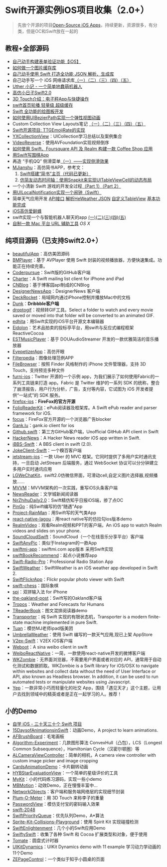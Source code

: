 # Swift开源实例iOS项目收集（2.0+）
> 先放个开源的项目[Open-Source iOS Apps][1]，持续更新，资源很多，有分类，但是OC和Swift放在一起的

## 教程+全部源码
- [自己动手构建表单验证功能【iOS】][2]
- [如何做一个图片缓存库][3]
- [自己动手使用 Swift 打造全功能 JSON 解析、生成库][4]
- 自己动手写一个 iOS 网络请求库[（一）][5][（二）][6][（三）][7][（四）][8][（五）][9]
- [Uther 小记 - 一个简单地蠢萌机器人][10]
- [高仿小日子Swift2.0][11]
- [3D Touch介绍：电子秤App与快捷操作][12]
- [swift首页轮播 轻量级 超级缓存][13]
- [Swift 全功能的绘图板开发][14]
- [如何使用UIBezierPath实现一个弹性视图动画][15]
- Custom Collection View Layouts笔记 [（一）][16][（二）][17][（三）][18][（四）][19][（五）][20]
- [Swift开源项目: TTGEmojiRate的实现][21]
- [YXCollectionView][22]：UICollection学习总结以及案例集合
- [VideoReverse][23]：使用AVFoundation实现视频倒序
- [如何使用 Swift、Foursquare API 及 Realm 构建一款 Coffee Shop 应用][24]
- [用Swift写围棋App][25]
- 再造 “手机QQ” 侧滑菜单[（一）——实现侧滑效果][26]
- [MJianshu][27]：高仿简书APP，参考文：
	1. [Swift搭建“简书”主页（代码已更新）][28]
	2. [仿简友动态时间轴：使用Snapkit来实现UITableViewCell的动态布局][29]
- 一个小清新 Swift 游戏的开发全过程[（Part 1）][30][（Part 2）][31]
- [用UILocalNotification实现一个闹钟（Swift）][32]
- 简单天气应用开发 [API接口][33] [解析HeWeather JSON][34] [自定义TableView][35] [基本功能完成][36]
- [iOS高仿爱鲜蜂][37]
- swift实现一个与智能机器人聊天的app [(一)][38][(二)][39][(三)][40][(四)][41][(五)][42]
- [自制一款 Mac 平台 URL 辅助工具][43] _OS X_

## 纯项目源码（已支持Swift2.0+）
- [beautifulApp][44]：高仿美团源码
- [BMPlayer][45]：基于 AVPlayer 使用 Swift 封装的视频播放器，方便快速集成。功能正在持续完善。
- [Coderpursue][46]：Swift版的GitHub客户端
- [Charter][47]：A Swift mailing list client for iPhone and iPad
- [CNBlog][48]：基于博客园api制成的CNBlog
- [DesignerNewsApp][49]：DesignerNews 客户端
- [DeckRocket][50]：局域网内通过iPhone控制并播放Mac中的文档
- [Dunk][51]：**Dribbble客户端**
- [droptogif][52]：视频转GIF工具。Select a folder to watch and every movie saved or moved into that folder will be converted to an animated GIF.
- [edhita][53]：用Swift实现的iOS平台开源文本编辑器
- [Eidolon][54]：艺术品拍卖的投标亭平台，用swift与反应式编程框架 ReactiveCocoa
- [ESTMusicPlayer][55]：基于 DOUAudioStreamer 开发的一款优雅简洁的音乐播放器
- [EyepetizerApp][56]：高仿开眼
- [Filterpedia][57]：图像处理范例APP
- [FileBrowser][58]：按照 Finder 风格制作的 iPhone 文件管理器，支持 3D Touch，支持预览多种文件
- [furni-ios][59]：Twitter 开源的一个示例 app，为我们展示了如何使用Fabric的一系列工具链来打造 app。Fabric 是 Twitter 维护的一系列 SDK 的统称，整合了崩溃报告，用户行为分析，广告，支付等内容，它试图为 iOS 开发者提供“一站式”的 SDK 服务。
- [firefox-ios][60]：**FireFox的官方开源**
- [FolioReaderKit][61]：ePub阅读器及框架库。A Swift ePub reader and parser framework for iOS.
- [focus][62]：FireFox官方开源的一个浏览器广告blocker
- [Gank.lu][63]：gank.io client for ios
- [Github.swift][64]：第三方GitHub客户端，Unofficial GitHub API client in Swift
- [HackerNews][65]：A Hacker News reader iOS app written in Swift.
- [iBBS-Swift][66]：A BBS client in swift (2.0).
- [JokeClient-Swift][67]：一个糗百客户端
- [jetstream-ios][68]：一款 Uber 的 MVC 框架。它同时提供了多用户实时通讯支持，一旦启动 JetStream 后端服务，通过 WebSocket 协议可以分分钟建立多用户实时通讯应用
- [LGWeChatKit][69]，swift2.0仿微信界面，可滑动cell,自定义图片选择器,视频播放……
- [MVVM][70]：MVVM架构的一次实践，重写iOS头条客户端
- [NewsReader][71]：文学城新闻阅读器
- [NirZhihuDaily2.0][72]：Swift精仿知乎日报iOS端，掺了点OC
- [PinGo][73]：纯Swift编写的仿“随遇”App
- [Project-RainMan][74]：用Swift写的天气类App
- [react-native-lagou][75]：用react native写的仿拉勾ios版本demo
- [RealmVideo][76]：观看Realm视频和PPT的客户端，An iOS app to watch Realm videos and slides on your phone.
- [SoundCloudSwift][77]：SoundCloud（一个在线音乐分享平台）客户端
- [SwiftAnyPic][78]：类似于Instagram的一款App
- [swiftmi-app][79]：swiftmi.com app版本 采用Swift实现
- [swiftBookRecommend][80]：起点小说推荐app
- [Swift-Radio-Pro][81]：Professional Radio Station App
- [SwiftWeather][82]：SwiftWeather is an iOS weather app developed in Swift 2. 
- [SwiftFlickrApp][83]：Flickr popular photo viewer with Swift 
- [swift-chess][84]：国际象棋
- [spi][85]：双拼输入法 for iPhone
- [the-oakland-post][86]：Swift写的Oakland客户端
- [Tropos][87]：Weather and Forecasts for Humans
- [TReaderBook][88]：图文混排阅读器demo
- [Transporter][89]：纯 Swift 实现的有限状态机，Transporter is a modern finite-state machine implemented in pure Swift. 
- [Tuan][90]：模仿MJ老师ipad版美团
- [UmbrellaWeather][91]：使用 Swift 编写的一款天气应用,现已上架 AppStore
- [V2ex-Swift][92]：V2EX iOS客户端
- [Weboot][93]：A sina weibo client in swift
- [WeiboReactNative][94]：一简，一款使用react-native开发的微博客户端
- [WKZombie][95]：无界面浏览器，不需要用户界面或者对应的 API，通常用于自动化测试和数据抓取。WKZombie is a Swift library for iOS/OSX to navigate within websites and collect data without the need of User Interface or API, also known as Headless browser. In addition, it can be used to run automated tests or manipulate websites using Javascript.
- [Yep][96]：一款非常小巧而轻量化的社交 App，围绕「遇见天才」这个主题，让用户去找到领域中的精英或者是正在一起学习的人。推荐！

## 小的Demo
- [自学 iOS - 三十天三十个 Swift 项目][97]
- [15DaysofAnimationsinSwift][98]：动画Demo，A project to learn animations.
- [AFBrushBoard][99]：毛笔画板
- [Algorithm-Experiment][100]：几款图形算法 ConvexHull（凸包），LCS（Longest Common Subsequence），Hamiltonian Cycle（汉密尔顿圈）等
- [ALCameraViewController][101]：简单的相机，A camera view controller with custom image picker and image cropping
- [CardsAnimationDemo][102]：卡片翻转动画
- [HYBStarEvaluationView][103]：一个简单的星级评价的工具
- [MyKit][104]：小的代码练习源码，实现一些小demo
- [MBMotion][105]：动效Demo，正在慢慢丰富中…
- [NetworkObjects][106]：客户端和服务端网络层的实现细节封装
- [Plum-O-Meter][107]：用 3D Touch 来称李子的重量
- [PasswordView][108]：模仿支付宝的密码输入效果
- [swift-2048][109]
- [SwiftPriorityQueue][110]：优先队列Demo，A\*算法
- [Sprite-Kit-Collisions-Playground][111]：使用 Spirit Kit 实现碰撞检测
- [SwiftEnlightenment][112]：几个小的Swift应用Demo
- [SwiftySwift][113]：收集了各种 Swift 和 Cocoa 扩展类型和对象，便于使用
- [Tomate][114]：圆盘式计时器
- [UIKitDynamics][115]：UIKit Dynamics demo with 11 example 学习动力学动画的11个Demo
- [ZEPageControl][116]：一个类似于知乎小圆桌的页面



[1]:	https://github.com/dkhamsing/open-source-ios-apps
[2]:	https://lvwenhan.com/ios/459.html
[3]:	http://blog.callmewhy.com/2015/05/25/note-about-chun/
[4]:	https://lvwenhan.com/ios/463.html
[5]:	https://lvwenhan.com/ios/454.html
[6]:	https://lvwenhan.com/ios/455.html
[7]:	https://lvwenhan.com/ios/456.html
[8]:	https://lvwenhan.com/ios/457.html
[9]:	https://lvwenhan.com/ios/464.html
[10]:	http://blog.callmewhy.com/2015/08/09/how-to-make-uther/ "Uther 小记 - 一个简单地蠢萌机器人"
[11]:	http://www.jianshu.com/p/bcc297e19a94
[12]:	http://swift.gg/2015/11/19/3d-touch-tutorial/ "3D Touch介绍：电子秤App与快捷操作"
[13]:	http://www.jianshu.com/p/d7bf5fe4d9fa "swift首页轮播 轻量级 超级缓存"
[14]:	http://www.cocoachina.com/swift/20151125/14390.html "Swift 全功能的绘图板开发"
[15]:	http://hechen.info/2015/12/02/Elastic-view-animation-using-UIBezierPath/ "如何使用UIBezierPath实现一个弹性视图动画"
[16]:	http://chengway.in/custom-collection-view-layouts/ "Custom Collection View Layouts（一）"
[17]:	http://chengway.in/custom-collection-view-layouts-er/ "Custom Collection View Layouts（二）"
[18]:	http://chengway.in/custom-collection-view-layouts-san/ "Custom Collection View Layouts（三）"
[19]:	http://chengway.in/custom-collection-view-layouts-si/ "Custom Collection View Layouts（四）"
[20]:	http://chengway.in/custom-collection-view-layouts-wu/ "Custom Collection View Layouts（五）"
[21]:	http://tutuge.me/2015/10/25/ttgemojirate-lib/ "Swift开源项目: TTGEmojiRate的实现"
[22]:	https://github.com/yixiangboy/YXCollectionView "YXCollectionView"
[23]:	https://github.com/KayWong/VideoReverse "VideoReverse"
[24]:	http://swift.gg/2015/12/29/foursquare-realm-swift/ "如何使用 Swift、Foursquare API 及 Realm 构建一款 Coffee Shop 应用"
[25]:	http://www.jianshu.com/p/22bab53524d1 "用Swift写围棋App－00序"
[26]:	https://lvwenhan.com/ios/445.html
[27]:	https://github.com/Wl201314/MJianshu "MJianshu"
[28]:	http://www.jianshu.com/p/8035e49ff3a2 "Swift搭建“简书”主页（代码已更新）"
[29]:	http://www.jianshu.com/p/3429ac5a4e4d "仿简友动态时间轴：使用Snapkit来实现UITableViewCell的动态布局"
[30]:	http://vulgur.me/2016/01/23/last-circle-part1/ "一个小清新 Swift 游戏的开发全过程（Part 1）"
[31]:	http://vulgur.me/2016/02/01/last-circle-part2/ "一个小清新 Swift 游戏的开发全过程（Part 2）"
[32]:	http://www.cnblogs.com/Phelthas/p/5169156.html "用UILocalNotification实现一个闹钟（Swift）"
[33]:	http://www.cnblogs.com/fallinDeepSea/p/5186455.html "简单天气应用开发——API接口"
[34]:	http://www.cnblogs.com/fallinDeepSea/p/5186460.html "简单天气应用开发——解析HeWeather JSON"
[35]:	http://www.cnblogs.com/fallinDeepSea/p/5186476.html "简单天气应用开发——自定义TableView"
[36]:	http://www.cnblogs.com/fallinDeepSea/p/5186480.html "简单天气应用开发——基本功能完成"
[37]:	http://www.jianshu.com/p/879f58fe3542 "iOS高仿爱鲜蜂"
[38]:	http://www.jianshu.com/p/1f93e0fec8a5 "swift实现一个与智能机器人聊天的app(一)"
[39]:	http://www.jianshu.com/p/f2488a659688 "swift实现一个与智能机器人聊天的app(二)"
[40]:	http://www.jianshu.com/p/a09ceaebe797 "swift实现一个与智能机器人聊天的app(三)"
[41]:	http://www.jianshu.com/p/91545cde4f8d "swift实现一个与智能机器人聊天的app(四)"
[42]:	http://www.jianshu.com/p/6bf05564fe27 "swift实现一个与智能机器人聊天的app(五)with iOS9"
[43]:	http://yulingtianxia.com/blog/2016/02/27/TFSHelper/ "自制一款 Mac 平台 URL 辅助工具"
[44]:	https://github.com/lyimin/beautifulApp "beautifulApp"
[45]:	https://github.com/BrikerMan/BMPlayer "BMPlayer"
[46]:	https://github.com/wenghengcong/Coderpursue "Coderpursue"
[47]:	https://github.com/matthewpalmer/Charter "Charter"
[48]:	https://github.com/samAroundGitHub/CNBlog "CNBlog"
[49]:	https://github.com/MengTo/DesignerNewsApp "DesignerNewsApp"
[50]:	https://github.com/jpsim/DeckRocket "DeckRocket"
[51]:	https://github.com/naoyashiga/Dunk "Dunk"
[52]:	https://github.com/mortenjust/droptogif "droptogif"
[53]:	https://github.com/tnantoka/edhita "edhita"
[54]:	https://github.com/artsy/eidolon "Eidolon"
[55]:	https://github.com/Aufree/ESTMusicPlayer "ESTMusicPlayer"
[56]:	https://github.com/lyimin/EyepetizerApp "EyepetizerApp"
[57]:	https://github.com/FlexMonkey/Filterpedia "Filterpedia"
[58]:	https://github.com/marmelroy/FileBrowser "FileBrowser"
[59]:	https://github.com/twitterdev/furni-ios "furni-ios"
[60]:	https://github.com/mozilla/firefox-ios "firefox-ios"
[61]:	https://github.com/FolioReader/FolioReaderKit "FolioReaderKit"
[62]:	https://github.com/mozilla/focus "focus"
[63]:	https://github.com/Panl/Gank.lu "Gank.lu"
[64]:	https://github.com/onmyway133/Github.swift "Github.swift"
[65]:	https://github.com/amitburst/HackerNews "HackerNews"
[66]:	https://github.com/iAugux/iBBS-Swift "iBBS-Swift"
[67]:	https://github.com/YANGReal/JokeClient-Swift "JokeClient-Swift"
[68]:	https://github.com/uber/jetstream-ios "jetstream-ios"
[69]:	https://github.com/jamy0801/LGWeChatKit
[70]:	https://github.com/shenAlexy/MVVM "MVVM"
[71]:	https://github.com/conanwhf/NewsReader "NewsReader"
[72]:	https://github.com/zpz1237/NirZhihuDaily2.0 "NirZhihuDaily2.0"
[73]:	https://github.com/gaowanli/PinGo "PinGo"
[74]:	https://github.com/Mav3r1ck/Project-RainMan "Project-RainMan"
[75]:	https://github.com/heruijun/react-native-lagou "react-native-lagou"
[76]:	https://github.com/BalestraPatrick/RealmVideo "RealmVideo"
[77]:	https://github.com/pepibumur/SoundCloudSwift "SoundCloudSwift"
[78]:	https://github.com/kwkhaw/SwiftAnyPic "SwiftAnyPic"
[79]:	https://github.com/feiin/swiftmi-app "swiftmi-app"
[80]:	https://github.com/bravekingzhang/swiftBookRecommend "swiftBookRecommend"
[81]:	https://github.com/swiftcodex/Swift-Radio-Pro "Swift-Radio-Pro"
[82]:	https://github.com/JakeLin/SwiftWeather "SwiftWeather"
[83]:	https://github.com/synboo/SwiftFlickrApp "SwiftFlickrApp"
[84]:	https://github.com/JackBCousineau/swift-chess "swift-chess"
[85]:	https://github.com/guoc/spi "spi"
[86]:	https://github.com/aclissold/The-Oakland-Post "the-oakland-post"
[87]:	https://github.com/thoughtbot/Tropos "Tropos"
[88]:	https://github.com/12207480/TReaderBook "TReaderBook"
[89]:	https://github.com/DenHeadless/Transporter "Transporter"
[90]:	https://github.com/aiqiuqiu/Tuan "Tuan"
[91]:	https://github.com/ZeroJian/UmbrellaWeather "UmbrellaWeather"
[92]:	https://github.com/Finb/V2ex-Swift "V2ex-Swift"
[93]:	https://github.com/iAugux/Weboot "Weboot"
[94]:	https://github.com/SFantasy/WeiboReactNative "WeiboReactNative"
[95]:	https://github.com/mkoehnke/WKZombie
[96]:	https://github.com/CatchChat/Yep "Yep"
[97]:	http://www.jianshu.com/p/52032bc4cbe4 "自学 iOS - 三十天三十个 Swift 项目"
[98]:	https://github.com/larrynatalicio/15DaysofAnimationsinSwift "15DaysofAnimationsinSwift"
[99]:	https://github.com/AfryMask/AFBrushBoard "AFBrushBoard"
[100]:	https://github.com/yulingtianxia/Algorithm-Experiment "Algorithm-Experiment"
[101]:	https://github.com/AlexLittlejohn/ALCameraViewController "ALCameraViewController"
[102]:	https://github.com/adow/CardsAnimationDemo "CardsAnimationDemo"
[103]:	https://github.com/Hunter-HYB/HYBStarEvaluationView "HYBStarEvaluationView"
[104]:	https://github.com/aquarchitect/MyKit "MyKit"
[105]:	https://github.com/mmoaay/MBMotion "MBMotion"
[106]:	https://github.com/colemancda/NetworkObjects "NetworkObjects"
[107]:	https://github.com/FlexMonkey/Plum-O-Meter "Plum-O-Meter"
[108]:	https://github.com/findM/PasswordView "PasswordView"
[109]:	https://github.com/austinzheng/swift-2048 "swift-2048"
[110]:	https://github.com/davecom/SwiftPriorityQueue "SwiftPriorityQueue"
[111]:	https://github.com/jaredmpayne/Sprite-Kit-Collisions-Playground "Sprite-Kit-Collisions-Playground"
[112]:	https://github.com/drewg233/SwiftEnlightenment "SwiftEnlightenment"
[113]:	https://github.com/adeca/SwiftySwift "SwiftySwift"
[114]:	https://github.com/dasdom/Tomate "Tomate"
[115]:	https://github.com/xiaofei86/UIKitDynamics "UIKitDynamics"
[116]:	https://github.com/Lafree317/ZEPageControl "ZEPageControl"